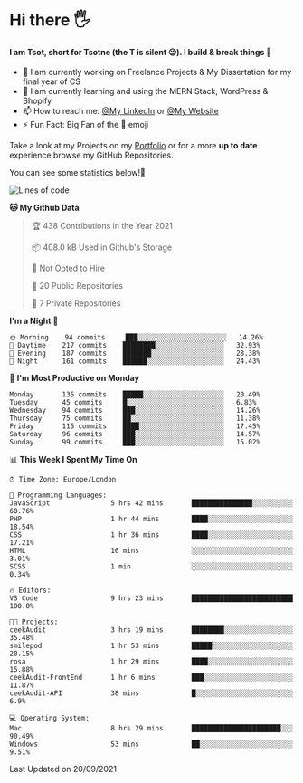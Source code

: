 # Hi there :raised_hand_with_fingers_splayed:
#### I am Tsot, short for Tsotne (the T is silent :wink:). I build & break things :space_invader:
- :telescope: I am currently working on Freelance Projects & My Dissertation for my final year of CS
- :seedling: I am currently learning and using the MERN Stack, WordPress & Shopify
- :mailbox: How to reach me: [@My LinkedIn](https://www.linkedin.com/in/tsotne-gvadzabia/) or [@My Website](https://tsotnegvadzabia.me/contact)
- :zap: Fun Fact: Big Fan of the :space_invader: emoji

Take a look at my Projects on my [Portfolio](https://tsotne.co.uk/) or for a more **up to date** experience browse my GitHub Repositories.

You can see some statistics below!:space_invader:
<!--START_SECTION:waka-->
![Lines of code](https://img.shields.io/badge/From%20Hello%20World%20I%27ve%20Written-3.5%20million%20lines%20of%20code-blue)

**🐱 My Github Data** 

> 🏆 438 Contributions in the Year 2021
 > 
> 📦 408.0 kB Used in Github's Storage 
 > 
> 🚫 Not Opted to Hire
 > 
> 📜 20 Public Repositories 
 > 
> 🔑 7 Private Repositories  
 > 
**I'm a Night 🦉** 

```text
🌞 Morning    94 commits     ███░░░░░░░░░░░░░░░░░░░░░░   14.26% 
🌆 Daytime    217 commits    ████████░░░░░░░░░░░░░░░░░   32.93% 
🌃 Evening    187 commits    ███████░░░░░░░░░░░░░░░░░░   28.38% 
🌙 Night      161 commits    ██████░░░░░░░░░░░░░░░░░░░   24.43%

```
📅 **I'm Most Productive on Monday** 

```text
Monday       135 commits    █████░░░░░░░░░░░░░░░░░░░░   20.49% 
Tuesday      45 commits     █░░░░░░░░░░░░░░░░░░░░░░░░   6.83% 
Wednesday    94 commits     ███░░░░░░░░░░░░░░░░░░░░░░   14.26% 
Thursday     75 commits     ██░░░░░░░░░░░░░░░░░░░░░░░   11.38% 
Friday       115 commits    ████░░░░░░░░░░░░░░░░░░░░░   17.45% 
Saturday     96 commits     ███░░░░░░░░░░░░░░░░░░░░░░   14.57% 
Sunday       99 commits     ███░░░░░░░░░░░░░░░░░░░░░░   15.02%

```


📊 **This Week I Spent My Time On** 

```text
⌚︎ Time Zone: Europe/London

💬 Programming Languages: 
JavaScript               5 hrs 42 mins       ███████████████░░░░░░░░░░   60.76% 
PHP                      1 hr 44 mins        ████░░░░░░░░░░░░░░░░░░░░░   18.54% 
CSS                      1 hr 36 mins        ████░░░░░░░░░░░░░░░░░░░░░   17.21% 
HTML                     16 mins             ░░░░░░░░░░░░░░░░░░░░░░░░░   3.01% 
SCSS                     1 min               ░░░░░░░░░░░░░░░░░░░░░░░░░   0.34%

🔥 Editors: 
VS Code                  9 hrs 23 mins       █████████████████████████   100.0%

🐱‍💻 Projects: 
ceekAudit                3 hrs 19 mins       ████████░░░░░░░░░░░░░░░░░   35.48% 
smilepod                 1 hr 53 mins        █████░░░░░░░░░░░░░░░░░░░░   20.15% 
rosa                     1 hr 29 mins        ████░░░░░░░░░░░░░░░░░░░░░   15.88% 
ceekAudit-FrontEnd       1 hr 6 mins         ███░░░░░░░░░░░░░░░░░░░░░░   11.87% 
ceekAudit-API            38 mins             █░░░░░░░░░░░░░░░░░░░░░░░░   6.9%

💻 Operating System: 
Mac                      8 hrs 29 mins       ██████████████████████░░░   90.49% 
Windows                  53 mins             ██░░░░░░░░░░░░░░░░░░░░░░░   9.51%

```


 Last Updated on 20/09/2021
<!--END_SECTION:waka-->
